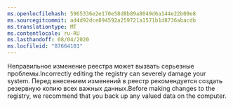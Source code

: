 ```yaml
---
ms.openlocfilehash: 5965336e2e170e58d8b89a8049d6a144e22b09e8
ms.sourcegitcommit: ad4d92dce894592a259721a1571b1d8736abacdb
ms.translationtype: MT
ms.contentlocale: ru-RU
ms.lasthandoff: 08/04/2020
ms.locfileid: "87664101"
---
```

<span data-ttu-id="21229-101">Неправильное изменение реестра может вызвать серьезные проблемы.</span><span class="sxs-lookup"><span data-stu-id="21229-101">Incorrectly editing the registry can severely damage your system.</span></span> <span data-ttu-id="21229-102">Перед внесением изменений в реестр рекомендуется создать резервную копию всех важных данных.</span><span class="sxs-lookup"><span data-stu-id="21229-102">Before making changes to the registry, we recommend that you back up any valued data on the computer.</span></span>
